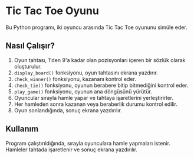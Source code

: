 # Tic Tac Toe Oyunu

Bu Python programı, iki oyuncu arasında Tic Tac Toe oyununu simüle eder.

## Nasıl Çalışır?

1. Oyun tahtası, 1'den 9'a kadar olan pozisyonları içeren bir sözlük olarak oluşturulur.
2. `display_board()` fonksiyonu, oyun tahtasını ekrana yazdırır.
3. `check_winner()` fonksiyonu, kazananı kontrol eder.
4. `check_tie()` fonksiyonu, oyunun berabere bitip bitmediğini kontrol eder.
5. `play_game()` fonksiyonu, oyunun ana döngüsünü yürütür.
6. Oyuncular sırayla hamle yapar ve tahtaya işaretlerini yerleştirirler.
7. Her hamleden sonra kazanan veya beraberlik durumu kontrol edilir.
8. Oyun sonlandığında, sonuç ekrana yazdırılır.

## Kullanım

Program çalıştırıldığında, sırayla oyunculara hamle yapmaları istenir. Hamleler tahtada işaretlenir ve sonuç ekrana yazdırılır.
